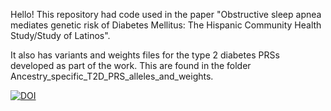 Hello!
This repository had code used in the paper "Obstructive sleep apnea mediates genetic risk of Diabetes Mellitus: The Hispanic Community Health Study/Study of Latinos". 

It also has variants and weights files for the type 2 diabetes PRSs developed as part of the work. This are found in the folder Ancestry_specific_T2D_PRS_alleles_and_weights. 



[![DOI](https://zenodo.org/badge/DOI/10.5281/zenodo.16787404.svg)](https://doi.org/10.5281/zenodo.16787404)


